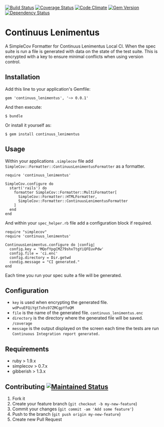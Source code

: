 [![Build Status](https://travis-ci.org/ChuckJHardy/ContinuusLenimentus.png)](https://travis-ci.org/ChuckJHardy/ContinuusLenimentus) [![Coverage Status](https://coveralls.io/repos/ChuckJHardy/ContinuusLenimentus/badge.png?branch=feature%2Fintegration)](https://coveralls.io/r/ChuckJHardy/ContinuusLenimentus?branch=master) [![Code Climate](https://codeclimate.com/github/ChuckJHardy/ContinuusLenimentus.png)](https://codeclimate.com/github/ChuckJHardy/ContinuusLenimentus) [![Gem Version](https://badge.fury.io/rb/continuus_lenimentus.png)](http://badge.fury.io/rb/continuus_lenimentus) [![Dependency Status](https://gemnasium.com/ChuckJHardy/ContinuusLenimentus.png)](https://gemnasium.com/ChuckJHardy/ContinuusLenimentus)

# Continuus Lenimentus

A SimpleCov Formatter for Continuus Lenimentus Local CI. When the spec suite is run a file is generated with data on the state of the test suite. This is encrypted with a key to ensure minimal conflicts when using version control.

## Installation

Add this line to your application's Gemfile:

    gem 'continuus_lenimentus', '~> 0.0.1'

And then execute:

    $ bundle

Or install it yourself as:

    $ gem install continuus_lenimentus

## Usage

Within your applications `.simplecov` file add `SimpleCov::Formatter::ContinuusLenimentusFormatter` as a formatter.

    require 'continuus_lenimentus'

    SimpleCov.configure do
      start('rails') do
        formatter SimpleCov::Formatter::MultiFormatter[
          SimpleCov::Formatter::HTMLFormatter,
          SimpleCov::Formatter::ContinuusLenimentusFormatter
        ]
      end
    end
    
And within your `spec_helper.rb` file add a configuration block if required.

    require "simplecov"
    require 'continuus_lenimentus'

    ContinuusLenimentus.configure do |config|
      config.key = 'MQofYpgCMZ79shxTtgYiQFEuvPdw'
      config.file = 'ci.enc'
      config.directory = Dir.getwd
      condig.message = "CI generated."
    end

Each time you run your spec suite a file will be generated.

## Configuration

* `key` is used when encrypting the generated file. `wdPvuEFQiYgtTxhs97ZMCgpYfoQM`
* `file` is the name of the generated file. `continuus_lenimentus.enc`
* `directory` is the directory where the generated file will be saved. `/coverage`
* `message` is the output displayed on the screen each time the tests are run `Continuous Integration report generated.`

## Requirements

* ruby > 1.9.x
* simplecov > 0.7.x
* gibberish > 1.3.x

## Contributing [![Maintained Status](http://stillmaintained.com/ChuckJHardy/ContinuusLenimentus.png)](http://stillmaintained.com/ChuckJHardy/ContinuusLenimentus)

1. Fork it
2. Create your feature branch (`git checkout -b my-new-feature`)
3. Commit your changes (`git commit -am 'Add some feature'`)
4. Push to the branch (`git push origin my-new-feature`)
5. Create new Pull Request
